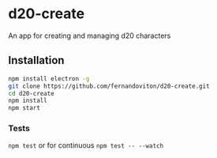 # d20-create

An app for creating and managing d20 characters

## Installation

```bash
npm install electron -g
git clone https://github.com/fernandoviton/d20-create.git
cd d20-create
npm install
npm start
```

### Tests
`npm test` or for continuous `npm test -- --watch`

[ES6]: http://exploringjs.com/
[React]: https://facebook.github.io/react/
[Electron]: http://electron.atom.io/
[Babel]: http://babeljs.io

